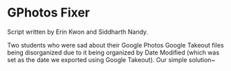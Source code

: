# GPhotos Fixer

Script written by Erin Kwon and Siddharth Nandy.

Two students who were sad about their Google Photos Google Takeout files being disorganized due to it being organized by Date Modified (which was set as the date we exported using Google Takeout). Our simple solution~